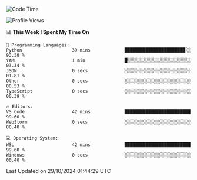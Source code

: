 <!--START_SECTION:waka-->
![Code Time](http://img.shields.io/badge/Code%20Time-733%20hrs%2019%20mins-blue)

![Profile Views](http://img.shields.io/badge/Profile%20Views-2-blue)

📊 **This Week I Spent My Time On** 

```text
💬 Programming Languages: 
Python                   39 mins             ███████████████████████░░   93.38 % 
YAML                     1 min               █░░░░░░░░░░░░░░░░░░░░░░░░   03.34 % 
JSON                     0 secs              ░░░░░░░░░░░░░░░░░░░░░░░░░   01.81 % 
Other                    0 secs              ░░░░░░░░░░░░░░░░░░░░░░░░░   00.53 % 
TypeScript               0 secs              ░░░░░░░░░░░░░░░░░░░░░░░░░   00.39 % 

🔥 Editors: 
VS Code                  42 mins             █████████████████████████   99.60 % 
WebStorm                 0 secs              ░░░░░░░░░░░░░░░░░░░░░░░░░   00.40 % 

💻 Operating System: 
WSL                      42 mins             █████████████████████████   99.60 % 
Windows                  0 secs              ░░░░░░░░░░░░░░░░░░░░░░░░░   00.40 % 
```


 Last Updated on 29/10/2024 01:44:29 UTC
<!--END_SECTION:waka-->

